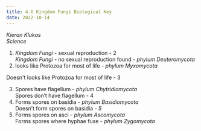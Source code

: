 ```yaml
---
title: 4.6 Kingdom Fungi Biological Key
date: 2022-10-14
---
```


*Kieran Klukas*  
*Science*  

1. *Kingdom Fungi \-* sexual reproduction \- 2  
   *Kingdom Fungi \-* no sexual reproduction found \- *phylum Deuteromycota*  
2. looks like Protozoa for most of life \- *phylum Myxomycota*

Doesn't looks like Protozoa for most of life \- 3

3. Spores have flagellum \- *phylum Chytridiomycota*  
   Spores don’t have flagellum \- 4  
4. Forms spores on basidia \- *phylum Basidiomycota*  
   Doesn’t form spores on basidia \- *5*  
5. Forms spores on asci \- *phylum Ascomycota*  
   Forms spores where hyphae fuse \- *phylum Zygomycota*